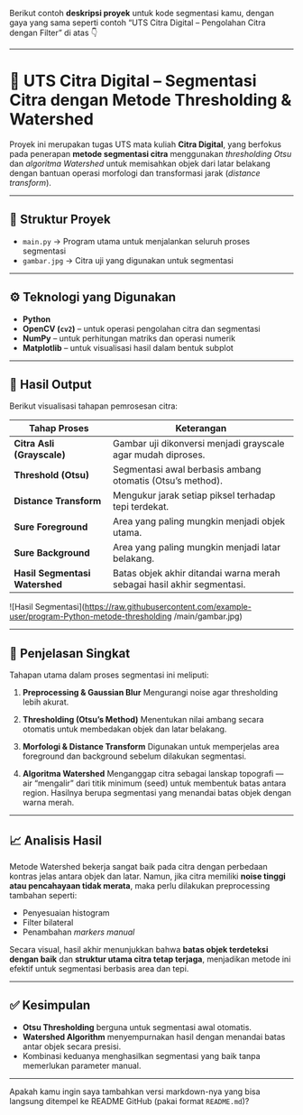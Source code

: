 Berikut contoh **deskripsi proyek** untuk kode segmentasi kamu, dengan gaya yang sama seperti contoh “UTS Citra Digital – Pengolahan Citra dengan Filter” di atas 👇

---

# 🧠 UTS Citra Digital – Segmentasi Citra dengan Metode Thresholding & Watershed

Proyek ini merupakan tugas UTS mata kuliah **Citra Digital**, yang berfokus pada penerapan **metode segmentasi citra** menggunakan *thresholding Otsu* dan *algoritma Watershed* untuk memisahkan objek dari latar belakang dengan bantuan operasi morfologi dan transformasi jarak (*distance transform*).

---

## 📂 Struktur Proyek

* `main.py` → Program utama untuk menjalankan seluruh proses segmentasi
* `gambar.jpg` → Citra uji yang digunakan untuk segmentasi

---

## ⚙️ Teknologi yang Digunakan

* **Python**
* **OpenCV (`cv2`)** – untuk operasi pengolahan citra dan segmentasi
* **NumPy** – untuk perhitungan matriks dan operasi numerik
* **Matplotlib** – untuk visualisasi hasil dalam bentuk subplot

---

## 📸 Hasil Output

Berikut visualisasi tahapan pemrosesan citra:

| Tahap Proses                   | Keterangan                                                             |
| ------------------------------ | ---------------------------------------------------------------------- |
| **Citra Asli (Grayscale)**     | Gambar uji dikonversi menjadi grayscale agar mudah diproses.           |
| **Threshold (Otsu)**           | Segmentasi awal berbasis ambang otomatis (Otsu’s method).              |
| **Distance Transform**         | Mengukur jarak setiap piksel terhadap tepi terdekat.                   |
| **Sure Foreground**            | Area yang paling mungkin menjadi objek utama.                          |
| **Sure Background**            | Area yang paling mungkin menjadi latar belakang.                       |
| **Hasil Segmentasi Watershed** | Batas objek akhir ditandai warna merah sebagai hasil akhir segmentasi. |

![Hasil Segmentasi](https://raw.githubusercontent.com/example-user/program-Python-metode-thresholding
/main/gambar.jpg)

---

## 🧩 Penjelasan Singkat

Tahapan utama dalam proses segmentasi ini meliputi:

1. **Preprocessing & Gaussian Blur**
   Mengurangi noise agar thresholding lebih akurat.

2. **Thresholding (Otsu’s Method)**
   Menentukan nilai ambang secara otomatis untuk membedakan objek dan latar belakang.

3. **Morfologi & Distance Transform**
   Digunakan untuk memperjelas area foreground dan background sebelum dilakukan segmentasi.

4. **Algoritma Watershed**
   Menganggap citra sebagai lanskap topografi — air “mengalir” dari titik minimum (seed) untuk membentuk batas antara region.
   Hasilnya berupa segmentasi yang menandai batas objek dengan warna merah.

---

## 📈 Analisis Hasil

Metode Watershed bekerja sangat baik pada citra dengan perbedaan kontras jelas antara objek dan latar.
Namun, jika citra memiliki **noise tinggi atau pencahayaan tidak merata**, maka perlu dilakukan preprocessing tambahan seperti:

* Penyesuaian histogram
* Filter bilateral
* Penambahan *markers manual*

Secara visual, hasil akhir menunjukkan bahwa **batas objek terdeteksi dengan baik** dan **struktur utama citra tetap terjaga**, menjadikan metode ini efektif untuk segmentasi berbasis area dan tepi.

---

## ✅ Kesimpulan

* **Otsu Thresholding** berguna untuk segmentasi awal otomatis.
* **Watershed Algorithm** menyempurnakan hasil dengan menandai batas antar objek secara presisi.
* Kombinasi keduanya menghasilkan segmentasi yang baik tanpa memerlukan parameter manual.

---

Apakah kamu ingin saya tambahkan versi markdown-nya yang bisa langsung ditempel ke README GitHub (pakai format `README.md`)?
